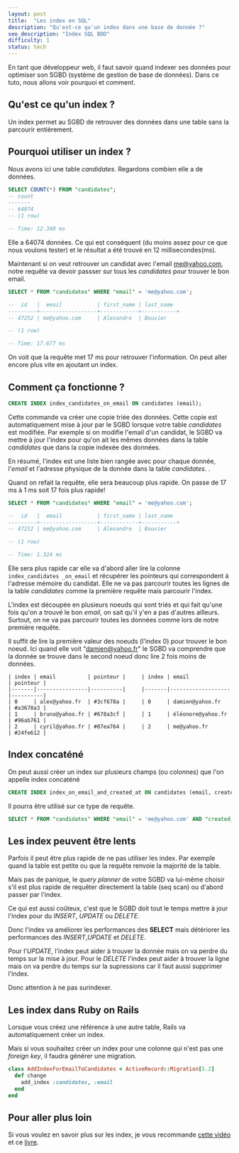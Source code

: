```yaml
---
layout: post
title:  "Les index en SQL"
description: "Qu'est-ce qu'un index dans une base de donnée ?"
seo_description: "Index SQL BDD"
difficulty: 1
status: tech
---
```


En tant que développeur web, il faut savoir quand indexer ses données pour optimiser son SGBD (système de gestion de base de données). Dans ce tuto, nous allons voir pourquoi et comment.

## Qu'est ce qu'un index ?

Un index permet au SGBD de retrouver des données dans une table sans la parcourir entièrement.

## Pourquoi utiliser un index ?


Nous avons ici une table *candidates*. Regardons combien elle a de données.

```sql
SELECT COUNT(*) FROM "candidates";
-- count
-------
-- 64074
-- (1 row)

-- Time: 12.340 ms
```

Elle a 64074 données. Ce qui est conséquent (du moins assez pour ce que nous voulons tester) et le résultat a été trouvé en 12 millisecondes(ms).

Maintenant si on veut retrouver un candidat avec l'email me@yahoo.com, notre requête va devoir passser sur tous les *candidates* pour trouver le bon email.

```sql
SELECT * FROM "candidates" WHERE "email" = 'me@yahoo.com';

--  id   |  email           | first_name | last_name
---------+------------------+------------+-----------+
-- 47252 | me@yahoo.com     | Alexandre  | Bouvier

-- (1 row)

-- Time: 17.677 ms
```

On voit que la requête met 17 ms pour retrouver l'information. On peut aller encore plus vite en ajoutant un index.

## Comment ça fonctionne ?

```sql
CREATE INDEX index_candidates_on_email ON candidates (email);
```

Cette commande va créer une copie triée des données. Cette copie est automatiquement mise à jour par le SGBD lorsque votre table *candidates* est modifiée. Par exemple si on modifie l'email d'un candidat, le SGBD va mettre à jour l'index pour qu'on ait les mêmes données dans la table *candidates* que dans la copie indexée des données.

En résumé, l'index est une liste bien rangée avec pour chaque donnée, l'*email* et l'adresse physique de la donnée dans la table *candidates*. .

Quand on refait la requête, elle sera beaucoup plus rapide. On passe de 17 ms à 1 ms soit 17 fois plus rapide!

```sql
SELECT * FROM "candidates" WHERE "email" = 'me@yahoo.com';

--  id   |  email           | first_name | last_name
---------+------------------+------------+-----------+
-- 47252 | me@yahoo.com     | Alexandre  | Bouvier

-- (1 row)

-- Time: 1.324 ms
```

Elle sera plus rapide car elle va d'abord aller lire la colonne  `index_candidates _on_email` et récupérer les pointeurs qui correspondent à l'adresse mémoire du candidat. Elle ne va pas parcourir toutes les lignes de la table *candidates* comme la première requête mais parcourir l'index.

L'index est découpée en plusieurs noeuds qui sont triés et qui fait qu'une fois qu'on a trouvé le bon *email*, on sait qu'il y'en a pas d'autres ailleurs. Surtout, on ne va pas parcourir toutes les données comme lors de notre première requête.

Il suffit de lire la première valeur des noeuds (l'index 0) pour trouver le bon noeud. Ici quand elle voit "damien@yahoo.fr" le SGBD va comprendre que la donnée se trouve dans le second noeud donc lire 2 fois moins de données.

```
| index | email          | pointeur |     | index | email             | pointeur |
|-------|----------------|----------|     |-------|-------------------|----------|
| 0     | alex@yahoo.fr  | #3cf678a |     | 0     | damien@yahoo.fr   | #a3678a3 |
| 1     | bruno@yahoo.fr | #678a3cf |     | 1     | éléonore@yahoo.fr | #96ab761 |
| 2     | cyril@yahoo.fr | #87ea764 |     | 2     | me@yahoo.fr       | #24fe612 |
```

## Index concaténé

On peut aussi créer un index sur plusieurs champs (ou colonnes) que l'on appelle index concaténé

```sql
CREATE INDEX index_on_email_and_created_at ON candidates (email, created_at);
```

Il pourra être utilisé sur ce type de requête.

```sql
SELECT * FROM "candidates" WHERE "email" = 'me@yahoo.com' AND "created_at" = '2020-10-27';
```

## Les index peuvent être lents

Parfois il peut être plus rapide de ne pas utiliser les index. Par exemple quand la table est petite ou que la requête renvoie la majorité de la table.

Mais pas de panique, le *query planner* de votre SGBD va lui-même choisir s'il est plus rapide de requêter directement la table (seq scan) ou d'abord passer par l'index.

Ce qui est aussi coûteux, c'est que le SGBD doit tout le temps mettre à jour l'index pour du *INSERT*, *UPDATE* ou *DELETE*.

Donc l'index va améliorer les performances des **SELECT** mais détériorer les performances des *INSERT*,*UPDATE* et *DELETE*.

Pour l'*UPDATE*, l'index peut aider à trouver la donnée mais on va perdre du temps sur la mise à jour. Pour le *DELETE* l'index peut aider à trouver la ligne mais on va perdre du temps sur la supressions car il faut aussi supprimer l'index.

Donc attention à ne pas surindexer.

## Les index dans Ruby on Rails

Lorsque vous créez une référence à une autre table, Rails va automatiquement créer un index.

Mais si vous souhaitez créer un index pour une colonne qui n'est pas une *foreign key*, il faudra générer une migration.

```ruby
class AddIndexForEmailToCandidates < ActiveRecord::Migration[5.2]
  def change
    add_index :candidates, :email
  end
end
```

## Pour aller plus loin

Si vous voulez en savoir plus sur les index, je vous recommande <a href="https://www.youtube.com/watch?v=bo5j9xgiF48&t=15s&ab_channel=DevoxxFR" class="underlined" target="_blank">cette vidéo</a> et ce <a href="https://www.amazon.de/gp/product/3950307826/" class="underlined" target="_blank">livre</a>.
